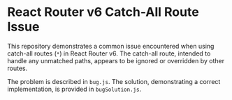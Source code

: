 # React Router v6 Catch-All Route Issue

This repository demonstrates a common issue encountered when using catch-all routes (`*`) in React Router v6.  The catch-all route, intended to handle any unmatched paths, appears to be ignored or overridden by other routes.

The problem is described in `bug.js`.  The solution, demonstrating a correct implementation, is provided in `bugSolution.js`.